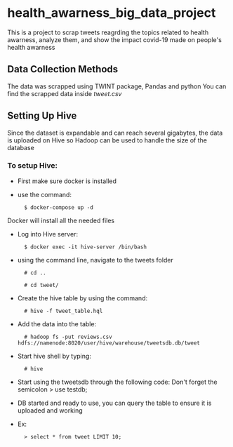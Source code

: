 # health_awarness_big_data_project
This is a project to scrap tweets reagrding the topics related to health awarness, analyze them, and show the impact covid-19 made on people's health awarness

## Data Collection Methods
The data was scrapped using TWINT package, Pandas and python
You can find the scrapped data inside *tweet.csv*

## Setting Up Hive
Since the dataset is expandable and can reach several gigabytes, the data is uploaded on Hive so Hadoop can be used to handle the size of the database

### To setup Hive:

- First make sure docker is installed


- use the command:
      
		$ docker-compose up -d

Docker will install all the needed files 

- Log into  Hive server:

		$ docker exec -it hive-server /bin/bash

- using the command line, navigate to the tweets folder

		# cd ..
    
		# cd tweet/
    
- Create the hive table by using the command:

		# hive -f tweet_table.hql

- Add the data into the table:

		# hadoop fs -put reviews.csv hdfs://namenode:8020/user/hive/warehouse/tweetsdb.db/tweet
    
- Start hive shell by typing:
		
		# hive
    
- Start using the tweetsdb through the following code:
Don't forget the semicolon
		> use testdb;

- DB started and ready to use, you can query the table to ensure it is uploaded and working
- Ex:
		
		> select * from tweet LIMIT 10;

